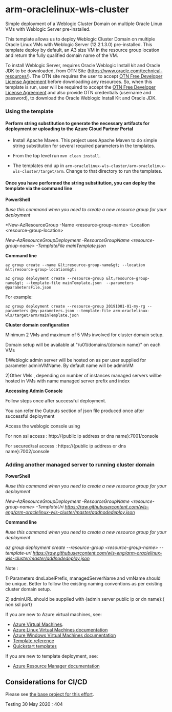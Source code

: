 # arm-oraclelinux-wls-cluster
 Simple deployment of a Weblogic Cluster Domain on multiple Oracle Linux VMs with Weblogic Server pre-installed.  

This template allows us to deploy Weblogic Cluster Domain on multiple Oracle Linux VMs with Weblogic Server (12.2.1.3.0) pre-installed. 
This template deploy by default, an A3 size VM in the resource group location and return the fully qualified domain name of the VM.

To install Weblogic Server, requires Oracle Weblogic Install kit and Oracle JDK to be downloaded, from OTN Site (https://www.oracle.com/technical-resources/). The OTN site requires the user to accept <a href="https://www.oracle.com/downloads/licenses/standard-license.html">OTN Free Developer License Agreement</a> before downloading any resources. 
So, when this template is run, user will be required to accept the <a href="https://www.oracle.com/downloads/licenses/standard-license.html">OTN Free Developer License Agreement</a> and also provide OTN credentials (username and password), to download the Oracle Weblogic Install Kit and Oracle JDK.


<h3>Using the template</h3>

<h4>Perform string substitution to generate the necessary artifacts for deployment or uploading to the Azure Cloud Partner Portal</h4>

* Install Apache Maven.  This project uses Apache Maven to do simple
  string substitution for several required parameters in the templates.
  
* From the top level run `mvn clean install`.

* The templates end up in `arm-oraclelinux-wls-cluster/arm-oraclelinux-wls-cluster/target/arm`.  Change to that directory to run the templates.

<h4>Once you have performed the string substitution, you can deploy the template via the command line</h4>



**PowerShell** 

*#use this command when you need to create a new resource group for your deployment*

*New-AzResourceGroup -Name &lt;resource-group-name&gt; -Location &lt;resource-group-location&gt; 

*New-AzResourceGroupDeployment -ResourceGroupName &lt;resource-group-name&gt; -TemplateFile mainTemplate.json*

**Command line**

```
az group create --name &lt;resource-group-name&gt; --location &lt;resource-group-location&gt;

az group deployment create --resource-group &lt;resource-group-name&gt; --template-file mainTemplate.json  --parameters @parametersFile.json
```

For example:

```
az group deployment create --resource-group 20191001-01-my-rg --parameters @my-parameters.json --template-file arm-oraclelinux-wls/target/arm/mainTemplate.json
```

**Cluster domain configuration**
<p>Minimum 2 VMs  and maximum of 5 VMs involved for cluster domain setup.</p>
<p>Domain setup will be available at "/u01/domains/{domain name}" on each VMs
<p>1)Weblogic admin server will be hosted on as per user supplied for parameter adminVMName. By default name will be adminVM </p>
<p>2)Other VMs , depending on number of instances managed servers willbe hosted in VMs with name managed server prefix and index   </p>

**Accessing Admin Console**
<p>
Follow steps once after successful deployment.
 <p> You can refer the Outputs section of json file produced once after successful deployment
 <p> Access the weblogic console using </p>
 <p>   For non ssl access     : http://{public ip address or dns name}:7001/console </p>
 <p>   For secured/ssl access : https://{public ip address or dns name}:7002/console </p>
</p>

<h3> Adding another managed server to  running cluster domain </h3>

**PowerShell** 

*#use this command when you need to create a new resource group for your deployment*

*New-AzResourceGroupDeployment -ResourceGroupName &lt;resource-group-name&gt; -TemplateUri https://raw.githubusercontent.com/wls-eng/arm-oraclelinux-wls-cluster/master/addnodedeploy.json*

**Command line**

*#use this command when you need to create a new resource group for your deployment*

*az group deployment create --resource-group &lt;resource-group-name&gt; --template-uri https://raw.githubusercontent.com/wls-eng/arm-oraclelinux-wls-cluster/master/addnodedeploy.json*

<p>Note : </p>
 <p>1) Parameters dnsLabelPrefix, managedServerName and vmName should be unique. Better to follow the existing naming conventions as per existing cluster domain setup. </p>
 <p>2) adminURL should be supplied with {admin server public ip or dn name}:{ non ssl port} </p>
 

If you are new to Azure virtual machines, see:

- [Azure Virtual Machines](https://azure.microsoft.com/services/virtual-machines/).
- [Azure Linux Virtual Machines documentation](https://docs.microsoft.com/azure/virtual-machines/linux/)
- [Azure Windows Virtual Machines documentation](https://docs.microsoft.com/azure/virtual-machines/windows/)
- [Template reference](https://docs.microsoft.com/azure/templates/microsoft.compute/allversions)
- [Quickstart templates](https://azure.microsoft.com/resources/templates/?resourceType=Microsoft.Compute&pageNumber=1&sort=Popular)

If you are new to template deployment, see:

- [Azure Resource Manager documentation](https://docs.microsoft.com/azure/azure-resource-manager/)

## Considerations for CI/CD

Please see [the base project for this effort](https://github.com/edburns/arm-oraclelinux-wls#considerations-for-cicd).

Testing 30 May 2020 : 404
